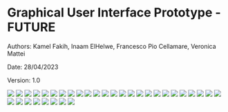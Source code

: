 # Graphical User Interface Prototype  - FUTURE

Authors: Kamel Fakih, Inaam ElHelwe, Francesco Pio Cellamare, Veronica Mattei

Date: 28/04/2023

Version: 1.0

![](code/images/Edit%20transaction%20copy.png)
![](code/images/Reports%20-%20Expenses.png)
![](code/images/Delete%20family%20account%20(1).png)
![](code/images/Categories.png)
![](code/images/Add%20category.png)
![](code/images/Delete%20Balance.png)
![](code/images/Add%20balance.png)
![](code/images/Family.png)
![](code/images/Transaction%20_w%20menu.png)
![](code/images/Leave%20family%20(1).png)
![](code/images/Add%20income%20to%20child.png)
![](code/images/Settings.png)
![](code/images/Signup.png)
![](code/images/Invite%20family%20member.png)
![](code/images/Reports%20-%20Income.png)
![](code/images/Balances.png)
![](code/images/Reset%20password.png)
![](code/images/Edit%20transaction.png)
![](code/images/Delete%20family%20account.png)
![](code/images/Transactions%20copy.png)
![](code/images/Verify%20email%20copy.png)
![](code/images/Edit%20category.png)
![](code/images/Add%20transaction.png)
![](code/images/Login.png)
![](code/images/Reports%20-%20summary.png)
![](code/images/Delete%20category.png)
![](code/images/Delete%20balance%20-%20confirmed.png)
![](code/images/Delete%20balance%20-%20error.png)
![](code/images/Create%20family%20account%20(1).png)
![](code/images/Verify%20email.png)
![](code/images/Verify%20email%20copy%202.png)
![](code/images/Create%20family%20account.png)
![](code/images/Reports%20-%20Balances.png)

